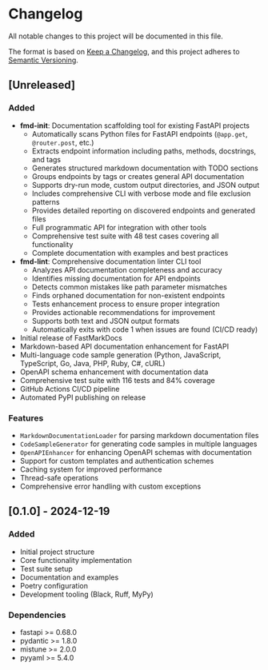 # Changelog

All notable changes to this project will be documented in this file.

The format is based on [Keep a Changelog](https://keepachangelog.com/en/1.0.0/),
and this project adheres to [Semantic Versioning](https://semver.org/spec/v2.0.0.html).

## [Unreleased]

### Added
- **fmd-init**: Documentation scaffolding tool for existing FastAPI projects
  - Automatically scans Python files for FastAPI endpoints (`@app.get`, `@router.post`, etc.)
  - Extracts endpoint information including paths, methods, docstrings, and tags
  - Generates structured markdown documentation with TODO sections
  - Groups endpoints by tags or creates general API documentation
  - Supports dry-run mode, custom output directories, and JSON output
  - Includes comprehensive CLI with verbose mode and file exclusion patterns
  - Provides detailed reporting on discovered endpoints and generated files
  - Full programmatic API for integration with other tools
  - Comprehensive test suite with 48 test cases covering all functionality
  - Complete documentation with examples and best practices
- **fmd-lint**: Comprehensive documentation linter CLI tool
  - Analyzes API documentation completeness and accuracy
  - Identifies missing documentation for API endpoints
  - Detects common mistakes like path parameter mismatches
  - Finds orphaned documentation for non-existent endpoints
  - Tests enhancement process to ensure proper integration
  - Provides actionable recommendations for improvement
  - Supports both text and JSON output formats
  - Automatically exits with code 1 when issues are found (CI/CD ready)
- Initial release of FastMarkDocs
- Markdown-based API documentation enhancement for FastAPI
- Multi-language code sample generation (Python, JavaScript, TypeScript, Go, Java, PHP, Ruby, C#, cURL)
- OpenAPI schema enhancement with documentation data
- Comprehensive test suite with 116 tests and 84% coverage
- GitHub Actions CI/CD pipeline
- Automated PyPI publishing on release

### Features
- `MarkdownDocumentationLoader` for parsing markdown documentation files
- `CodeSampleGenerator` for generating code samples in multiple languages
- `OpenAPIEnhancer` for enhancing OpenAPI schemas with documentation
- Support for custom templates and authentication schemes
- Caching system for improved performance
- Thread-safe operations
- Comprehensive error handling with custom exceptions

## [0.1.0] - 2024-12-19

### Added
- Initial project structure
- Core functionality implementation
- Test suite setup
- Documentation and examples
- Poetry configuration
- Development tooling (Black, Ruff, MyPy)

### Dependencies
- fastapi >= 0.68.0
- pydantic >= 1.8.0
- mistune >= 2.0.0
- pyyaml >= 5.4.0 